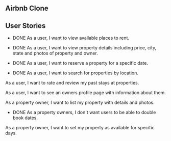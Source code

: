 ## Airbnb Clone

User Stories
------------

* DONE As a user, I want to view available places to rent.

* DONE As a user, I want to view property details including price, city, state and photos of property and owner.

* DONE As a user, I want to reserve a property for a specific date.

* DONE As a user, I want to search for properties by location.

As a user, I want to rate and review my past stays at properties.

As a user, I want to see an owners profile page with information about them.

As a property owner, I want to list my property with details and photos.

* DONE As a property owners, I don't want users to be able to double book dates.

As a property owner, I want to set my property as available for specific days.

